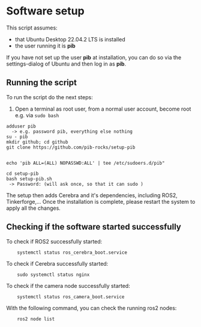 # Software setup

This script assumes: 
- that Ubuntu Desktop 22.04.2 LTS is installed
- the user running it is **pib**

If you have not set up the user **pib** at installation, you can do so via the settings-dialog of Ubuntu and then log in as **pib**.

## Running the script

To run the script do the next steps:

1. Open a terminal as root user, from a normal user account, become root e.g. via `sudo bash`
```
adduser pib
  -> e.g. password pib, everything else nothing
su - pib
mkdir github; cd github
git clone https://github.com/pib-rocks/setup-pib


echo 'pib ALL=(ALL) NOPASSWD:ALL' | tee /etc/sudoers.d/pib"

cd setup-pib
bash setup-pib.sh
 -> Password: (will ask once, so that it can sudo )

```

The setup then adds Cerebra and it's dependencies, including ROS2, Tinkerforge,...
Once the installation is complete, please restart the system to apply all the changes.

## Checking if the software started successfully

To check if ROS2 successfully started:

        systemctl status ros_cerebra_boot.service

To check if Cerebra successfully started:

        sudo systemctl status nginx

To check if the camera node successfully started:

        systemctl status ros_camera_boot.service

With the following command, you can check the running ros2 nodes:

        ros2 node list

